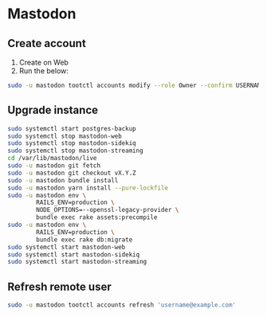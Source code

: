 # Mastodon

## Create account

1. Create on Web
2. Run the below:

```bash
sudo -u mastodon tootctl accounts modify --role Owner --confirm USERNAME
```

## Upgrade instance

```bash
sudo systemctl start postgres-backup
sudo systemctl stop mastodon-web
sudo systemctl stop mastodon-sidekiq
sudo systemctl stop mastodon-streaming
cd /var/lib/mastodon/live
sudo -u mastodon git fetch
sudo -u mastodon git checkout vX.Y.Z
sudo -u mastodon bundle install
sudo -u mastodon yarn install --pure-lockfile
sudo -u mastodon env \
        RAILS_ENV=production \
        NODE_OPTIONS=--openssl-legacy-provider \
        bundle exec rake assets:precompile
sudo -u mastodon env \
        RAILS_ENV=production \
        bundle exec rake db:migrate
sudo systemctl start mastodon-web
sudo systemctl start mastodon-sidekiq
sudo systemctl start mastodon-streaming
```

## Refresh remote user

```bash
sudo -u mastodon tootctl accounts refresh 'username@example.com'
```
